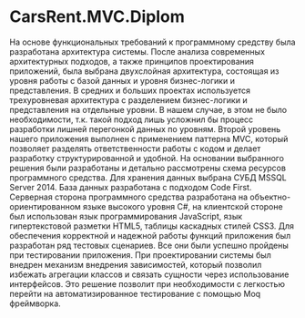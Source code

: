 # CarsRent.MVC.Diplom
На основе функциональных требований к программному средству была разработана архитектура системы. После анализа современных архитектурных подходов, а также принципов проектирования приложений, была выбрана двухслойная архитектура, состоящая из уровня работы с базой данных и уровня бизнес-логики и представления. В средних и больших проектах используется трехуровневая архитектура с разделением бизнес-логики и представления на отдельные уровни. В нашем случае, в этом не было необходимости, т.к. такой подход лишь усложнил бы процесс разработки лишней перегонкой данных по уровням. Второй уровень нашего приложения выполнен с применением паттерна MVC, который позволяет разделять ответственности работы с кодом и делает разработку структурированной и удобной. На основании выбранного решения были разработаны и детально рассмотрены схема ресурсов программного средства. Для хранения данных выбрана СУБД MSSQL Server 2014. База данных разработана с подходом Code First. Серверная сторона программного средства разработана на объектно-ориентированном языке высокого уровня C#, на клиентской стороне был использован язык программирования JavaScript, язык гипертекстовой разметки HTML5, таблицы каскадных стилей CSS3.
Для обеспечения корректной и надежной работы функций приложения был разработан ряд тестовых сценариев. Все они были успешно пройдены при тестировании приложения. При проектировании системы был внедрен механизм внедрения зависимостей, который позволил избежать агрегации классов и связать сущности через использование интерфейсов. Это решение позволит при необходимости с легкостью перейти на автоматизированное тестирование с помощью Moq фреймворка.
